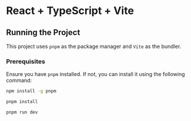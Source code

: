 # React + TypeScript + Vite

## Running the Project

This project uses `pnpm` as the package manager and `Vite` as the bundler.

### Prerequisites

Ensure you have `pnpm` installed. If not, you can install it using the following command:

```bash
npm install -g pnpm
```

```bash
pnpm install
```

```bash
pnpm run dev
```
